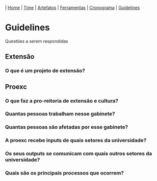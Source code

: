 | [Home](https://github.com/ricarthlima/plano_impantacao_extensao) | [Time](https://github.com/ricarthlima/plano_impantacao_extensao#time) | [Artefatos](https://github.com/ricarthlima/plano_impantacao_extensao/blob/master/pages/artefatos.md) | [Ferramentas](https://github.com/ricarthlima/plano_impantacao_extensao/blob/master/pages/ferramentas.md) | [Cronograma](https://github.com/ricarthlima/plano_impantacao_extensao/blob/master/pages/cronograma.md) | [Guidelines]()

# Guidelines
Questões a serem respondidas

## Extensão
### O que é um projeto de extensão?

## Proexc

### O que faz a pro-reitoria de extensão e cultura?

### Quantas pessoas trabalham nesse gabinete?

### Quantas pessoas são afetadas por esse gabinete?

### A proexc recebe inputs de quais setores da universidade?

### Os seus outputs se comunicam com quais outros setores da universidade?

### Quais são os principais processos que ocorrem?
